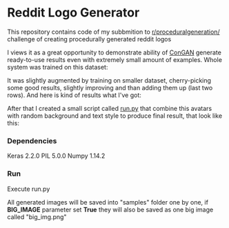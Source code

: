 # Reddit Logo Generator
This repository contains code of my subbmition to [r/proceduralgeneration/](https://www.reddit.com/r/proceduralgeneration/) challenge of creating procedurally generated reddit logos

I views it as a great opportunity to demonstrate ability of [ConGAN](https://github.com/Mylittlerapture/ConGAN) generate ready-to-use results even with extremely small amount of examples. Whole system was trained on this dataset:


It was slightly augmented by training on smaller dataset, cherry-picking some good results, slightly improving and than adding them up (last two rows).
And here is kind of results what I've got:

After that I created a small script called [run.py]() that combine this avatars with random background and text style to produce final result, that look like this:




### Dependencies
Keras 2.2.0
PIL 5.0.0
Numpy 1.14.2

### Run
Execute run.py

All generated images will be saved into "samples" folder one by one, if **BIG_IMAGE** parameter set **True** they will also be saved as one big image called "big_img.png"